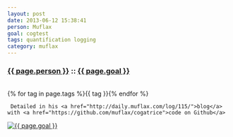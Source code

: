 ```yaml
---
layout: post
date: 2013-06-12 15:38:41
person: Muflax
goal: cogtest
tags: quantification logging
category: muflax
---
```


<h3 class="graph-align goal-title">
    <a href="https://www.beeminder.com/muflax">{{ page.person }}</a>
    ::
    <a href="https://www.beeminder.com/muflax/goals/cogtest">{{ page.goal }}</a>
</h3>

<br />
<span class="muted graph-align goal-text goal-tags">
        {% for tag in page.tags %}<span>{{ tag }}</span>{% endfor %}
</span>

<br />
<div class="graph-align goal-text goal-description">

     Detailed in his <a href="http://daily.muflax.com/log/115/">blog</a> with <a href="https://github.com/muflax/cogatrice">code on Github</a>

</div>

[![{{ page.goal }}](https://www.beeminder.com/muflax/goals/cogtest/graph)](https://www.beeminder.com/muflax/goals/cogtest)

